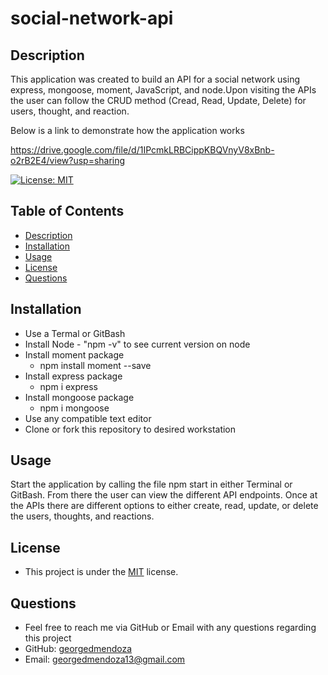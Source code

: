 # social-network-api

## Description 
  This application was created to build an API for a social network using express, mongoose, moment, JavaScript, and node.Upon visiting the APIs the user can follow the CRUD method (Cread, Read, Update, Delete) for users, thought, and reaction.

   Below is a link to demonstrate how the application works

   https://drive.google.com/file/d/1IPcmkLRBCippKBQVnyV8xBnb-o2rB2E4/view?usp=sharing

  [![License: MIT](https://img.shields.io/badge/License-MIT-yellow.svg)](https://opensource.org/licenses/MIT)
  ## Table of Contents
  - [Description](#description)
  - [Installation](#installation)
  - [Usage](#usage)
  - [License](#license)
  - [Questions](#questions)

  ## Installation 
  - Use a Termal or GitBash
   - Install Node
    - "npm -v" to see current version on node
  - Install moment package
    - npm install moment --save
  - Install express package
    - npm i express
  - Install mongoose package 
    - npm i mongoose
  - Use any compatible text editor
  - Clone or fork this repository to desired workstation

  ## Usage 
  Start the application by calling the file npm start in either Terminal or GitBash. From there the user can view the different API endpoints. Once at the APIs there are different options to either create, read, update, or delete the users, thoughts, and reactions.
  
  ## License
  - This project is under the [MIT](https://opensource.org/licenses/MIT) license. 

  ## Questions
  - Feel free to reach me via GitHub or Email with any questions regarding this project
  - GitHub: [georgedmendoza](https://github.com/georgedmendoza)
  - Email: [georgedmendoza13@gmail.com](mailto:georgedmendoza13@gmail.com)
